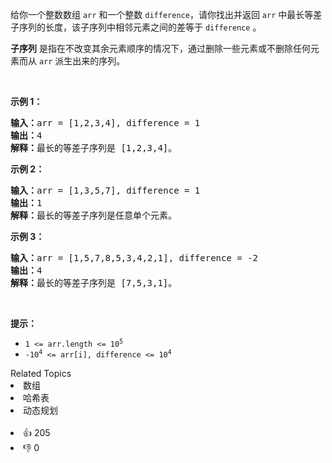 <p>给你一个整数数组 <code>arr</code> 和一个整数 <code>difference</code>，请你找出并返回 <code>arr</code> 中最长等差子序列的长度，该子序列中相邻元素之间的差等于 <code>difference</code> 。</p>

<p><strong>子序列</strong> 是指在不改变其余元素顺序的情况下，通过删除一些元素或不删除任何元素而从 <code>arr</code> 派生出来的序列。</p>

<p> </p>

<p><strong>示例 1：</strong></p>

<pre>
<strong>输入：</strong>arr = [1,2,3,4], difference = 1
<strong>输出：</strong>4
<strong>解释：</strong>最长的等差子序列是 [1,2,3,4]。</pre>

<p><strong>示例 2：</strong></p>

<pre>
<strong>输入：</strong>arr = [1,3,5,7], difference = 1
<strong>输出：</strong>1
<strong>解释：</strong>最长的等差子序列是任意单个元素。
</pre>

<p><strong>示例 3：</strong></p>

<pre>
<strong>输入：</strong>arr = [1,5,7,8,5,3,4,2,1], difference = -2
<strong>输出：</strong>4
<strong>解释：</strong>最长的等差子序列是 [7,5,3,1]。
</pre>

<p> </p>

<p><strong>提示：</strong></p>

<ul>
	<li><code>1 <= arr.length <= 10<sup>5</sup></code></li>
	<li><code>-10<sup>4</sup> <= arr[i], difference <= 10<sup>4</sup></code></li>
</ul>
<div><div>Related Topics</div><div><li>数组</li><li>哈希表</li><li>动态规划</li></div></div><br><div><li>👍 205</li><li>👎 0</li></div>